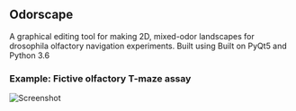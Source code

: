 ## Odorscape
A graphical editing tool for making 2D, mixed-odor landscapes for drosophila olfactory navigation experiments.
Built using Built on PyQt5 and Python 3.6

### Example: Fictive olfactory T-maze assay
![Screenshot](https://i.imgur.com/5Ff5OZT.png)


